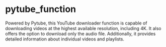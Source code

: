 # pytube_function
 Powered by Pytube, this YouTube downloader function is capable of downloading videos at the highest available resolution, including 4K. It also offers the option to download only the audio file. Additionally, it provides detailed information about individual videos and playlists.
